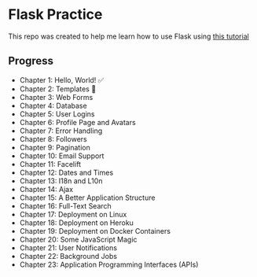 # Flask Practice
This repo was created to help me learn how to use Flask using [this tutorial](https://blog.miguelgrinberg.com/post/the-flask-mega-tutorial-part-i-hello-world)

## Progress
* Chapter 1: Hello, World! :white_check_mark:
* Chapter 2: Templates :construction:
* Chapter 3: Web Forms
* Chapter 4: Database
* Chapter 5: User Logins
* Chapter 6: Profile Page and Avatars
* Chapter 7: Error Handling
* Chapter 8: Followers
* Chapter 9: Pagination
* Chapter 10: Email Support
* Chapter 11: Facelift
* Chapter 12: Dates and Times
* Chapter 13: I18n and L10n
* Chapter 14: Ajax
* Chapter 15: A Better Application Structure
* Chapter 16: Full-Text Search
* Chapter 17: Deployment on Linux
* Chapter 18: Deployment on Heroku
* Chapter 19: Deployment on Docker Containers
* Chapter 20: Some JavaScript Magic
* Chapter 21: User Notifications
* Chapter 22: Background Jobs
* Chapter 23: Application Programming Interfaces (APIs)